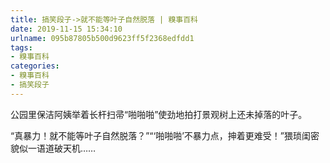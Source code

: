 ```yaml
---
title: 搞笑段子->就不能等叶子自然脱落 | 糗事百科
date: 2019-11-15 15:34:10
urlname: 095b87805b500d9623ff5f2368edfdd1
tags: 
- 糗事百科
categories:
- 糗事百科
- 搞笑段子
---
```

公园里保洁阿姨举着长杆扫帚“啪啪啪”使劲地拍打景观树上还未掉落的叶子。

“真暴力！就不能等叶子自然脱落？”“‘啪啪啪’不暴力点，抻着更难受！”猥琐闺密貌似一语道破天机……



